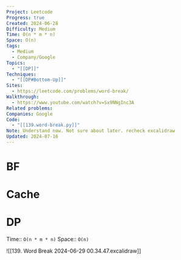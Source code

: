 ```yaml
---
Project: Leetcode
Progress: true
Created: 2024-06-28
Difficulty: Medium
Time: O(n * m * n)
Space: O(n)
tags:
  - Medium
  - Company/Google
Topics:
  - "[[DP]]"
Techniques:
  - "[[DP#Bottom-Up]]"
Sites:
  - https://leetcode.com/problems/word-break/
Walkthrough:
  - https://www.youtube.com/watch?v=Sx9NNgInc3A
Related problems: 
Companies: Google
Code:
  - "[[139.word-break.py]]"
Note: Understand now. Not sure about later. recheck excalidraw
Updated: 2024-07-16
---
```


# BF

# Cache

# DP

Time:: `O(n * m * n)`
Space:: `O(n)`

![[139. Word Break 2024-06-29 00.34.47.excalidraw]]